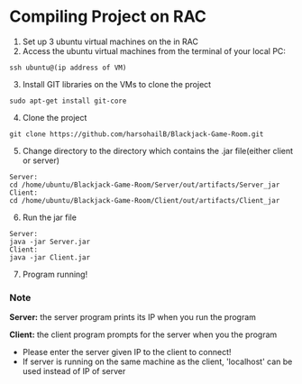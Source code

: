 # Compiling Project on RAC

1. Set up 3 ubuntu virtual machines on the in RAC
2. Access the ubuntu virtual machines from the terminal of your local PC:

```
ssh ubuntu@(ip address of VM)
```

3. Install GIT libraries on the VMs to clone the project

```
sudo apt-get install git-core
```

4. Clone the project 

```
git clone https://github.com/harsohailB/Blackjack-Game-Room.git
```

5. Change directory to the directory which contains the .jar file(either client or server)

```
Server:
cd /home/ubuntu/Blackjack-Game-Room/Server/out/artifacts/Server_jar
Client:
cd /home/ubuntu/Blackjack-Game-Room/Client/out/artifacts/Client_jar
```

6. Run the jar file

```
Server:
java -jar Server.jar
Client:
java -jar Client.jar
```

7. Program running!

### Note 

**Server:** the server program prints its IP when you run the program

**Client:** the client program prompts for the server when you the program

* Please enter the server given IP to the client to connect!
* If server is running on the same machine as the client, 'localhost' can be used instead of IP of server
